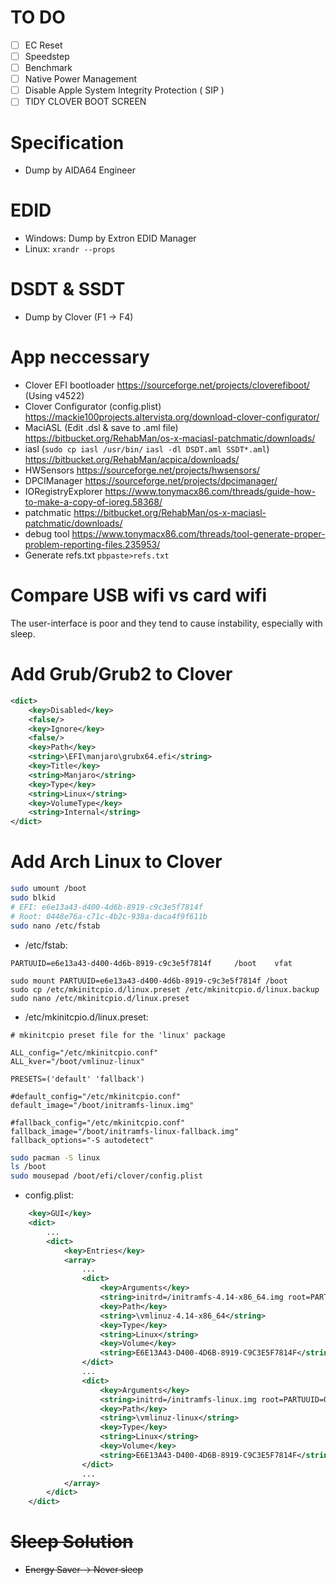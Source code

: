 # TO DO

- [ ] EC Reset
- [ ] Speedstep
- [ ] Benchmark
- [ ] Native Power Management
- [ ] Disable Apple System Integrity Protection ( SIP )
- [ ] TIDY CLOVER BOOT SCREEN

# Specification
- Dump by AIDA64 Engineer

# EDID
- Windows: Dump by Extron EDID Manager
- Linux: `xrandr --props`

# DSDT & SSDT
- Dump by Clover (F1 -> F4)

# App neccessary
- Clover EFI bootloader https://sourceforge.net/projects/cloverefiboot/ (Using v4522)
- Clover Configurator (config.plist) https://mackie100projects.altervista.org/download-clover-configurator/
- MaciASL (Edit .dsl & save to .aml file) https://bitbucket.org/RehabMan/os-x-maciasl-patchmatic/downloads/
- iasl (`sudo cp iasl /usr/bin/` `iasl -dl DSDT.aml SSDT*.aml`) https://bitbucket.org/RehabMan/acpica/downloads/
- HWSensors https://sourceforge.net/projects/hwsensors/
- DPCIManager https://sourceforge.net/projects/dpcimanager/
- IORegistryExplorer https://www.tonymacx86.com/threads/guide-how-to-make-a-copy-of-ioreg.58368/
- patchmatic https://bitbucket.org/RehabMan/os-x-maciasl-patchmatic/downloads/
- debug tool https://www.tonymacx86.com/threads/tool-generate-proper-problem-reporting-files.235953/
- Generate refs.txt `pbpaste>refs.txt`

# Compare USB wifi vs card wifi

The user-interface is poor and they tend to cause instability, especially with sleep.

# Add Grub/Grub2 to Clover

```xml
<dict>
    <key>Disabled</key>
    <false/>
    <key>Ignore</key>
    <false/>
    <key>Path</key>
    <string>\EFI\manjaro\grubx64.efi</string>
    <key>Title</key>
    <string>Manjaro</string>
    <key>Type</key>
    <string>Linux</string>
    <key>VolumeType</key>
    <string>Internal</string>
</dict>
```

# Add Arch Linux to Clover

```bash
sudo umount /boot
sudo blkid
# EFI: e6e13a43-d400-4d6b-8919-c9c3e5f7814f
# Root: 0448e76a-c71c-4b2c-938a-daca4f9f611b
sudo nano /etc/fstab
```

- /etc/fstab:
```
PARTUUID=e6e13a43-d400-4d6b-8919-c9c3e5f7814f     /boot    vfat
```

```
sudo mount PARTUUID=e6e13a43-d400-4d6b-8919-c9c3e5f7814f /boot
sudo cp /etc/mkinitcpio.d/linux.preset /etc/mkinitcpio.d/linux.backup
sudo nano /etc/mkinitcpio.d/linux.preset
```

- /etc/mkinitcpio.d/linux.preset:
```
# mkinitcpio preset file for the 'linux' package

ALL_config="/etc/mkinitcpio.conf"
ALL_kver="/boot/vmlinuz-linux"

PRESETS=('default' 'fallback')

#default_config="/etc/mkinitcpio.conf"
default_image="/boot/initramfs-linux.img"

#fallback_config="/etc/mkinitcpio.conf"
fallback_image="/boot/initramfs-linux-fallback.img"
fallback_options="-S autodetect"
```

```bash
sudo pacman -S linux
ls /boot
sudo mousepad /boot/efi/clover/config.plist
```

- config.plist:
```xml
	<key>GUI</key>
	<dict>
        ...
		<dict>
			<key>Entries</key>
			<array>
                ...
                <dict>
					<key>Arguments</key>
					<string>initrd=/initramfs-4.14-x86_64.img root=PARTUUID=0448e76a-c71c-4b2c-938a-daca4f9f611b rw quiet</string>
					<key>Path</key>
					<string>\vmlinuz-4.14-x86_64</string>
					<key>Type</key>
					<string>Linux</string>
					<key>Volume</key>
					<string>E6E13A43-D400-4D6B-8919-C9C3E5F7814F</string>
				</dict>
                ...
                <dict>
                    <key>Arguments</key>
                    <string>initrd=/initramfs-linux.img root=PARTUUID=0448e76a-c71c-4b2c-938a-daca4f9f611b rw quiet</string>
                    <key>Path</key>
                    <string>\vmlinuz-linux</string>
                    <key>Type</key>
                    <string>Linux</string>
                    <key>Volume</key>
                    <string>E6E13A43-D400-4D6B-8919-C9C3E5F7814F</string>
                </dict>
                ...
			</array>
		</dict>
	</dict>
```

# ~~Sleep Solution~~
- ~~Energy Saver -> Never sleep~~
